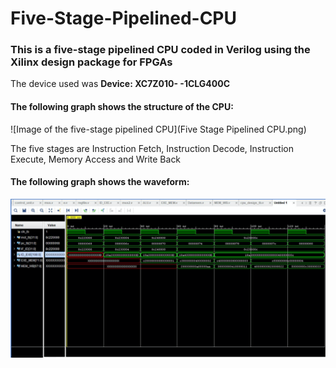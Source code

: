 # Five-Stage-Pipelined-CPU

### This is a five-stage pipelined CPU coded in Verilog using the Xilinx design package for FPGAs

The device used was **Device: XC7Z010- -1CLG400C**

#### The following graph shows the structure of the CPU:

![Image of the five-stage pipelined CPU](Five Stage Pipelined CPU.png)

The five stages are Instruction Fetch, Instruction Decode, Instruction Execute, Memory Access and Write Back

#### The following graph shows the waveform:

![Image of the waveform](Waveform.png)
